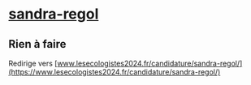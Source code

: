 # [sandra-regol](https://nouveau-front-populaire-legislatives-2024.fr/sandra-regol)

## Rien à faire
Redirige vers [www.lesecologistes2024.fr/candidature/sandra-regol/](https://www.lesecologistes2024.fr/candidature/sandra-regol/)